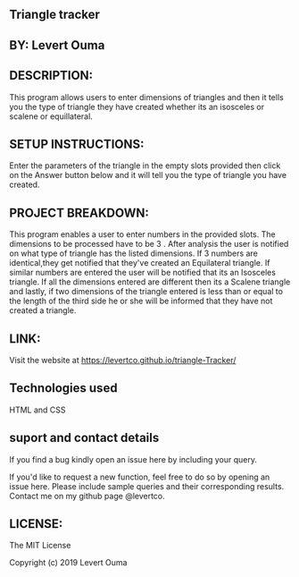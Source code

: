 ## Triangle tracker

## BY: **Levert Ouma**

## DESCRIPTION:
This program allows users to enter dimensions of triangles and then it tells you the type of triangle they have created whether its an isosceles or scalene or equillateral.


## SETUP INSTRUCTIONS:
Enter the parameters of the triangle in the empty slots provided then click on the Answer button below and it will tell you the type of  triangle you have created.


## PROJECT BREAKDOWN:
This program enables a user to enter numbers in the provided slots. The dimensions to be processed have to be 3 . After analysis the user is notified on what type of triangle has the listed dimensions.
If 3  numbers are identical,they get notified that they've created an Equilateral triangle. If similar numbers are entered the user will be notified that its an Isosceles triangle. If all the dimensions entered are different then its a Scalene triangle and lastly, if two dimensions of the triangle entered is less than or equal to the length of the third side he or she will be informed that they have not created a triangle.


## LINK:
Visit the website at https://levertco.github.io/triangle-Tracker/

## Technologies used
HTML and CSS
## suport and contact details
If you find a bug kindly open an issue here by including your query.

If you'd like to request a new function, feel free to do so by opening an issue here. Please include sample queries and their corresponding results.
Contact me on my github page @levertco.


## LICENSE:
The MIT License

Copyright (c) 2019 Levert Ouma 

